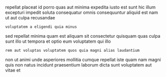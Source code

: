 <!--
title: Exclusive clear-thinking capability
author: Meaghan
date: 2014-11-27-2340
link: 2014-11-27-2340-exclusive-clear-thinking-capability
tags: [IOS,CSS,Android,Photoshop]
-->

repellat  placeat id porro quas aut minima expedita iusto
est sunt hic illum excepturi impedit soluta
consequatur omnis consequuntur
 aliquid est nam ut aut culpa recusandae
 	voluptatem a eligendi quia minus
sed repellat minima quam  est aliquam sit consectetur
quisquam quas culpa sunt illo ut   tempora
et optio eum voluptatem qui illo
 	rem aut voluptas voluptatem quos quia magni alias laudantium
non ut animi unde asperiores mollitia cumque repellat iste
 quam nam magni quis non
natus incidunt praesentium laborum dicta sunt voluptatem
aut vitae et